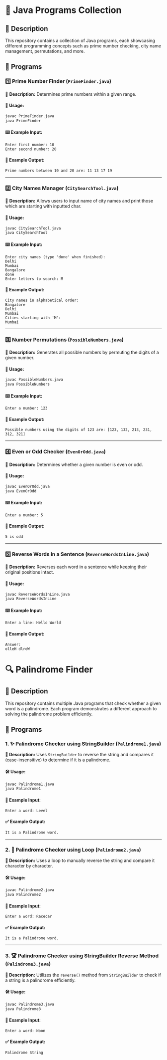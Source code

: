 # 📌 Java Programs Collection

## 📖 Description

This repository contains a collection of Java programs, each showcasing different programming concepts such as prime number checking, city name management, permutations, and more.

## 📝 Programs

### 1️⃣ **Prime Number Finder** (`PrimeFinder.java`)

🔹 **Description:** Determines prime numbers within a given range.

#### 🚀 Usage:

```sh
javac PrimeFinder.java
java PrimeFinder
```

#### ⌨️ Example Input:

```
Enter first number: 10
Enter second number: 20
```

#### 📌 Example Output:

```
Prime numbers between 10 and 20 are: 11 13 17 19
```

---

### 2️⃣ **City Names Manager** (`CitySearchTool.java`)

🔹 **Description:** Allows users to input name of city names and print those which are starting with inputted char.

#### 🚀 Usage:

```sh
javac CitySearchTool.java
java CitySearchTool
```

#### ⌨️ Example Input:

```
Enter city names (type 'done' when finished):
Delhi
Mumbai
Bangalore
done
Enter letters to search: M
```

#### 📌 Example Output:

```
City names in alphabetical order:
Bangalore
Delhi
Mumbai
Cities starting with 'M':
Mumbai
```

---

### 3️⃣ **Number Permutations** (`PossibleNumbers.java`)

🔹 **Description:** Generates all possible numbers by permuting the digits of a given number.

#### 🚀 Usage:

```sh
javac PossibleNumbers.java
java PossibleNumbers
```

#### ⌨️ Example Input:

```
Enter a number: 123
```

#### 📌 Example Output:

```
Possible numbers using the digits of 123 are: [123, 132, 213, 231, 312, 321]
```

---

### 4️⃣ **Even or Odd Checker** (`EvenOrOdd.java`)

🔹 **Description:** Determines whether a given number is even or odd.

#### 🚀 Usage:

```sh
javac EvenOrOdd.java
java EvenOrOdd
```

#### ⌨️ Example Input:

```
Enter a number: 5
```

#### 📌 Example Output:

```
5 is odd
```

---

### 5️⃣ **Reverse Words in a Sentence** (`ReverseWordsInLine.java`)

🔹 **Description:** Reverses each word in a sentence while keeping their original positions intact.

#### 🚀 Usage:

```sh
javac ReverseWordsInLine.java
java ReverseWordsInLine
```

#### ⌨️ Example Input:

```
Enter a line: Hello World
```

#### 📌 Example Output:

```
Answer:
olleH dlroW
```



# 🔍 Palindrome Finder

## 📜 Description
This repository contains multiple Java programs that check whether a given word is a palindrome. Each program demonstrates a different approach to solving the palindrome problem efficiently.

## 📂 Programs

### 1. ✨ **Palindrome Checker using StringBuilder** (`Palindrome1.java`)
**📌 Description:** Uses `StringBuilder` to reverse the string and compares it (case-insensitive) to determine if it is a palindrome.
#### 🛠️ Usage:
```sh
javac Palindrome1.java
java Palindrome1
```
#### 🔢 Example Input:
```
Enter a word: Level
```
#### ✅ Example Output:
```
It is a Palindrome word.
```

---

### 2. 🔄 **Palindrome Checker using Loop** (`Palindrome2.java`)
**📌 Description:** Uses a loop to manually reverse the string and compare it character by character.
#### 🛠️ Usage:
```sh
javac Palindrome2.java
java Palindrome2
```
#### 🔢 Example Input:
```
Enter a word: Racecar
```
#### ✅ Example Output:
```
It is a Palindrome word.
```

---

### 3. 🏆 **Palindrome Checker using StringBuilder Reverse Method** (`Palindrome3.java`)
**📌 Description:** Utilizes the `reverse()` method from `StringBuilder` to check if a string is a palindrome efficiently.
#### 🛠️ Usage:
```sh
javac Palindrome3.java
java Palindrome3
```
#### 🔢 Example Input:
```
Enter a word: Noon
```
#### ✅ Example Output:
```
Palindrome String
```
